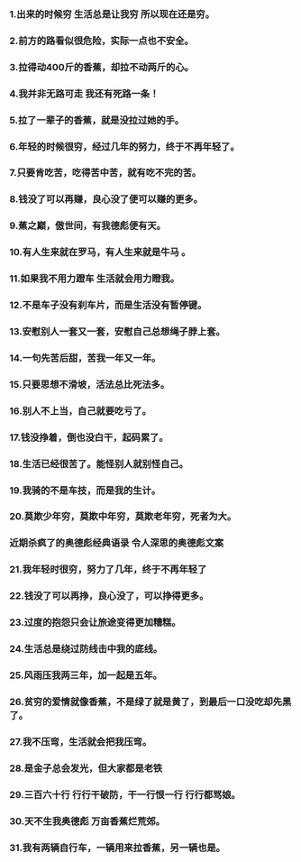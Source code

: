 ### 1.出来的时候穷 生活总是让我穷 所以现在还是穷。

### 2.前方的路看似很危险，实际一点也不安全。

### 3.拉得动400斤的香蕉，却拉不动两斤的心。

### 4.我并非无路可走 我还有死路一条！

### 5.拉了一辈子的香蕉，就是没拉过她的手。

### 6.年轻的时候很穷，经过几年的努力，终于不再年轻了。

### 7.只要肯吃苦，吃得苦中苦，就有吃不完的苦。

### 8.钱没了可以再赚，良心没了便可以赚的更多。

### 9.蕉之巅，傲世间，有我德彪便有天。

### 10.有人生来就在罗马，有人生来就是牛马 。

### 11.如果我不用力蹬车 生活就会用力瞪我。

### 12.不是车子没有刹车片，而是生活没有暂停键。

### 13.安慰别人一套又一套，安慰自己总想绳子脖上套。

### 14.一句先苦后甜，苦我一年又一年。

### 15.只要思想不滑坡，活法总比死法多。

### 16.别人不上当，自己就要吃亏了。

### 17.钱没挣着，倒也没白干，起码累了。

### 18.生活已经很苦了。能怪别人就别怪自己。

### 19.我骑的不是车技，而是我的生计。

### 20.莫欺少年穷，莫欺中年穷，莫欺老年穷，死者为大。

### 近期杀疯了的奥德彪经典语录 令人深思的奥德彪文案

### 21.我年轻时很穷，努力了几年，终于不再年轻了

### 22.钱没了可以再挣，良心没了，可以挣得更多。

### 23.过度的抱怨只会让旅途变得更加糟糕。

### 24.生活总是绕过防线击中我的底线。

### 25.风雨压我两三年，加一起是五年。

### 26.贫穷的爱情就像香蕉，不是绿了就是黄了，到最后一口没吃却先黑了。

### 27.我不压弯，生活就会把我压弯。

### 28.是金子总会发光，但大家都是老铁

### 29.三百六十行 行行干破防，干一行恨一行 行行都骂娘。

### 30.天不生我奥德彪 万亩香蕉烂荒郊。

### 31.我有两辆自行车，一辆用来拉香蕉，另一辆也是。